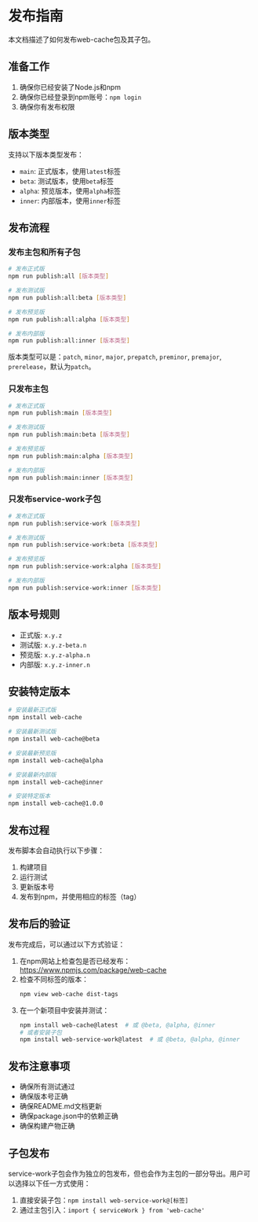 # 发布指南

本文档描述了如何发布web-cache包及其子包。

## 准备工作

1. 确保你已经安装了Node.js和npm
2. 确保你已经登录到npm账号：`npm login`
3. 确保你有发布权限

## 版本类型

支持以下版本类型发布：

- `main`: 正式版本，使用`latest`标签
- `beta`: 测试版本，使用`beta`标签
- `alpha`: 预览版本，使用`alpha`标签
- `inner`: 内部版本，使用`inner`标签

## 发布流程

### 发布主包和所有子包

```bash
# 发布正式版
npm run publish:all [版本类型]

# 发布测试版
npm run publish:all:beta [版本类型]

# 发布预览版
npm run publish:all:alpha [版本类型]

# 发布内部版
npm run publish:all:inner [版本类型]
```

版本类型可以是：`patch`, `minor`, `major`, `prepatch`, `preminor`, `premajor`, `prerelease`，默认为`patch`。

### 只发布主包

```bash
# 发布正式版
npm run publish:main [版本类型]

# 发布测试版
npm run publish:main:beta [版本类型]

# 发布预览版
npm run publish:main:alpha [版本类型]

# 发布内部版
npm run publish:main:inner [版本类型]
```

### 只发布service-work子包

```bash
# 发布正式版
npm run publish:service-work [版本类型]

# 发布测试版
npm run publish:service-work:beta [版本类型]

# 发布预览版
npm run publish:service-work:alpha [版本类型]

# 发布内部版
npm run publish:service-work:inner [版本类型]
```

## 版本号规则

- 正式版: `x.y.z`
- 测试版: `x.y.z-beta.n`
- 预览版: `x.y.z-alpha.n`
- 内部版: `x.y.z-inner.n`

## 安装特定版本

```bash
# 安装最新正式版
npm install web-cache

# 安装最新测试版
npm install web-cache@beta

# 安装最新预览版
npm install web-cache@alpha

# 安装最新内部版
npm install web-cache@inner

# 安装特定版本
npm install web-cache@1.0.0
```

## 发布过程

发布脚本会自动执行以下步骤：

1. 构建项目
2. 运行测试
3. 更新版本号
4. 发布到npm，并使用相应的标签（tag）

## 发布后的验证

发布完成后，可以通过以下方式验证：

1. 在npm网站上检查包是否已经发布：https://www.npmjs.com/package/web-cache
2. 检查不同标签的版本：
   ```bash
   npm view web-cache dist-tags
   ```
3. 在一个新项目中安装并测试：
   ```bash
   npm install web-cache@latest  # 或 @beta, @alpha, @inner
   # 或者安装子包
   npm install web-service-work@latest  # 或 @beta, @alpha, @inner
   ```

## 发布注意事项

- 确保所有测试通过
- 确保版本号正确
- 确保README.md文档更新
- 确保package.json中的依赖正确
- 确保构建产物正确

## 子包发布

service-work子包会作为独立的包发布，但也会作为主包的一部分导出。用户可以选择以下任一方式使用：

1. 直接安装子包：`npm install web-service-work@[标签]`
2. 通过主包引入：`import { serviceWork } from 'web-cache'`